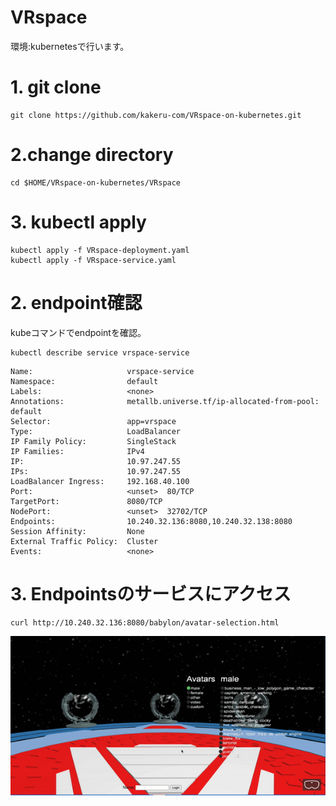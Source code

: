 # VRspace

環境:kubernetesで行います。

# 1. git clone

```
git clone https://github.com/kakeru-com/VRspace-on-kubernetes.git
```

# 2.change directory

```
cd $HOME/VRspace-on-kubernetes/VRspace
```

# 3. kubectl apply

```
kubectl apply -f VRspace-deployment.yaml
kubectl apply -f VRspace-service.yaml
 ```

# 2. endpoint確認

kubeコマンドでendpointを確認。

```
kubectl describe service vrspace-service
```

```nttcom@apn-test-aid:~$ kubectl describe service vrspace-service  
Name:                     vrspace-service
Namespace:                default
Labels:                   <none>
Annotations:              metallb.universe.tf/ip-allocated-from-pool: default
Selector:                 app=vrspace
Type:                     LoadBalancer
IP Family Policy:         SingleStack
IP Families:              IPv4
IP:                       10.97.247.55
IPs:                      10.97.247.55
LoadBalancer Ingress:     192.168.40.100
Port:                     <unset>  80/TCP
TargetPort:               8080/TCP
NodePort:                 <unset>  32702/TCP
Endpoints:                10.240.32.136:8080,10.240.32.138:8080
Session Affinity:         None
External Traffic Policy:  Cluster
Events:                   <none>
```

# 3. Endpointsのサービスにアクセス

```
curl http://10.240.32.136:8080/babylon/avatar-selection.html
```
![VRSpace Demo](VRspace-demo.gif)




